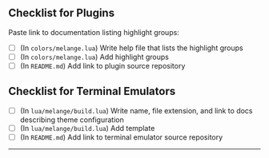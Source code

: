 ## Checklist for Plugins <!-- Remove if PR is for a terminal emulator -->

Paste link to documentation listing highlight groups:

- [ ] (In `colors/melange.lua`) Write help file that lists the highlight groups
- [ ] (In `colors/melange.lua`) Add highlight groups
- [ ] (In `README.md`) Add link to plugin source repository

## Checklist for Terminal Emulators <!-- Remove if PR is for a plugin -->

- [ ] (In `lua/melange/build.lua`) Write name, file extension, and link to docs describing theme configuration
- [ ] (In `lua/melange/build.lua`) Add template
- [ ] (In `README.md`) Add link to terminal emulator source repository

--------------------------------------------------------------------------------
<!-- Write below any additional information you consider relevant -->

